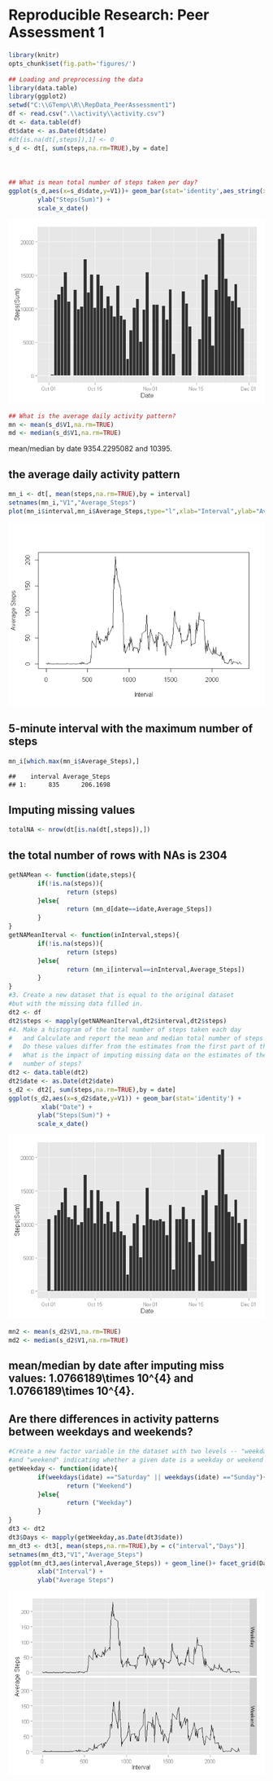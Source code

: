 # Reproducible Research: Peer Assessment 1


```r
library(knitr)
opts_chunk$set(fig.path='figures/')
```

```r
## Loading and preprocessing the data
library(data.table)
library(ggplot2)
setwd("C:\\GTemp\\R\\RepData_PeerAssessment1")
df <- read.csv(".\\activity\\activity.csv")
dt <- data.table(df)
dt$date <- as.Date(dt$date)
#dt[is.na(dt[,steps]),1] <- 0 
s_d <- dt[, sum(steps,na.rm=TRUE),by = date]



## What is mean total number of steps taken per day?
ggplot(s_d,aes(x=s_d$date,y=V1))+ geom_bar(stat='identity',aes_string(x=NULL)) + xlab("Date") + 
        ylab("Steps(Sum)") +
        scale_x_date()
```

![](figures/unnamed-chunk-1-1.png) 

```r
## What is the average daily activity pattern?
mn <- mean(s_d$V1,na.rm=TRUE)
md <- median(s_d$V1,na.rm=TRUE)
```

mean/median by date 9354.2295082 and 10395. 

## the average daily activity pattern

```r
mn_i <- dt[, mean(steps,na.rm=TRUE),by = interval]
setnames(mn_i,"V1","Average_Steps")
plot(mn_i$interval,mn_i$Average_Steps,type="l",xlab="Interval",ylab="Average Steps")
```

![](figures/unnamed-chunk-2-1.png) 

## 5-minute interval with the maximum number of steps

```r
mn_i[which.max(mn_i$Average_Steps),]
```

```
##    interval Average_Steps
## 1:      835      206.1698
```


## Imputing missing values

```r
totalNA <- nrow(dt[is.na(dt[,steps]),])
```
## the total number of rows with NAs is 2304


```r
getNAMean <- function(idate,steps){
        if(!is.na(steps)){
                return (steps)
        }else{
                return (mn_d[date==idate,Average_Steps])        
        }        
}
getNAMeanIterval <- function(inInterval,steps){
        if(!is.na(steps)){
                return (steps)
        }else{
                return (mn_i[interval==inInterval,Average_Steps])        
        }        
}
#3. Create a new dataset that is equal to the original dataset 
#but with the missing data filled in.
dt2 <- df
dt2$steps <- mapply(getNAMeanIterval,dt2$interval,dt2$steps)
#4. Make a histogram of the total number of steps taken each day 
#   and Calculate and report the mean and median total number of steps taken per day. 
#   Do these values differ from the estimates from the first part of the assignment? 
#   What is the impact of imputing missing data on the estimates of the total daily 
#   number of steps?
dt2 <- data.table(dt2)
dt2$date <- as.Date(dt2$date)
s_d2 <- dt2[, sum(steps,na.rm=TRUE),by = date]
ggplot(s_d2,aes(x=s_d2$date,y=V1)) + geom_bar(stat='identity') +
         xlab("Date") + 
        ylab("Steps(Sum)") +
        scale_x_date()
```

![](figures/unnamed-chunk-5-1.png) 

```r
mn2 <- mean(s_d2$V1,na.rm=TRUE)
md2 <- median(s_d2$V1,na.rm=TRUE)
```
## mean/median by date after imputing miss values:  1.0766189\times 10^{4} and 1.0766189\times 10^{4}. 

## Are there differences in activity patterns between weekdays and weekends?

```r
#Create a new factor variable in the dataset with two levels -- "weekday" 
#and "weekend" indicating whether a given date is a weekday or weekend day.
getWeekday <- function(idate){
        if(weekdays(idate) =="Saturday" || weekdays(idate) =="Sunday"){
                return ("Weekend")
        }else{
                return ("Weekday")
        }
}
dt3 <- dt2
dt3$Days <- mapply(getWeekday,as.Date(dt3$date))
mn_dt3 <- dt3[, mean(steps,na.rm=TRUE),by = c("interval","Days")]
setnames(mn_dt3,"V1","Average_Steps")
ggplot(mn_dt3,aes(interval,Average_Steps)) + geom_line()+ facet_grid(Days ~ .) +
        xlab("Interval") +
        ylab("Average Steps")
```

![](figures/unnamed-chunk-6-1.png) 

